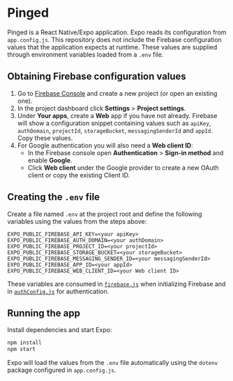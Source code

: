 # Pinged

Pinged is a React Native/Expo application. Expo reads its configuration from `app.config.js`. This repository does not include the Firebase configuration values that the application expects at runtime. These values are supplied through environment variables loaded from a `.env` file.

## Obtaining Firebase configuration values

1. Go to [Firebase Console](https://console.firebase.google.com/) and create a new project (or open an existing one).
2. In the project dashboard click **Settings** > **Project settings**.
3. Under **Your apps**, create a **Web** app if you have not already. Firebase will show a configuration snippet containing values such as `apiKey`, `authDomain`, `projectId`, `storageBucket`, `messagingSenderId` and `appId`. Copy these values.
4. For Google authentication you will also need a **Web client ID**:
   - In the Firebase console open **Authentication** > **Sign-in method** and enable **Google**.
   - Click **Web client** under the Google provider to create a new OAuth client or copy the existing Client ID.

## Creating the `.env` file

Create a file named `.env` at the project root and define the following variables using the values from the steps above:

```env
EXPO_PUBLIC_FIREBASE_API_KEY=<your apiKey>
EXPO_PUBLIC_FIREBASE_AUTH_DOMAIN=<your authDomain>
EXPO_PUBLIC_FIREBASE_PROJECT_ID=<your projectId>
EXPO_PUBLIC_FIREBASE_STORAGE_BUCKET=<your storageBucket>
EXPO_PUBLIC_FIREBASE_MESSAGING_SENDER_ID=<your messagingSenderId>
EXPO_PUBLIC_FIREBASE_APP_ID=<your appId>
EXPO_PUBLIC_FIREBASE_WEB_CLIENT_ID=<your Web client ID>
```

These variables are consumed in [`firebase.js`](firebase.js) when initializing Firebase and in [`authConfig.js`](authConfig.js) for authentication.

## Running the app

Install dependencies and start Expo:

```bash
npm install
npm start
```

Expo will load the values from the `.env` file automatically using the `dotenv` package configured in `app.config.js`.
